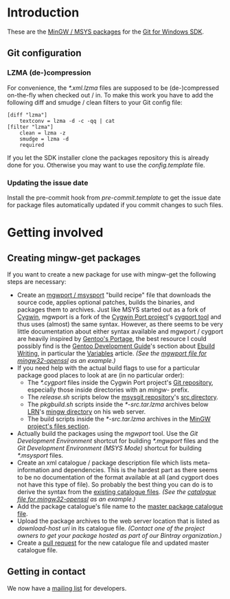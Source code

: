 # Introduction

These are the [MinGW / MSYS packages](https://github.com/git-for-windows/sdk-packages) for the [Git for Windows SDK](https://github.com/git-for-windows/sdk).

## Git configuration

### LZMA (de-)compression

For convenience, the _*.xml.lzma_ files are supposed to be (de-)compressed on-the-fly when checked out / in. To make this work you have to add the following diff and smudge / clean filters to your Git config file:

    [diff "lzma"]
    	textconv = lzma -d -c -qq | cat
    [filter "lzma"]
    	clean = lzma -z
    	smudge = lzma -d
    	required

If you let the SDK installer clone the packages repository this is already done for you. Otherwise you may want to use the _config.template_ file.

### Updating the issue date

Install the pre-commit hook from _pre-commit.template_ to get the issue date for package files automatically updated if you commit changes to such files.

# Getting involved

## Creating mingw-get packages

If you want to create a new package for use with mingw-get the following steps are necessary:

* Create an [mgwport / msysport](http://gitorious.org/mgwport/mgwport/blobs/master/README) "build recipe" file that downloads the source code, applies optional patches, builds the binaries, and packages them to archives. Just like MSYS started out as a fork of [Cygwin](http://www.cygwin.com/), mgwport is a fork of the [Cygwin Port project](http://sourceware.org/cygwinports/)'s [cygport tool](http://cygwin-ports.git.sourceforge.net/git/gitweb.cgi?p=cygwin-ports/cygport;a=blob;f=README;hb=HEAD) and thus uses (almost) the same syntax. However, as there seems to be very little documentation about either syntax available and mgwport / cygport are heavily inspired by [Gentoo's Portage](http://en.gentoo-wiki.com/wiki/Portage), the best resource I could possibly find is the [Gentoo Development Guide](http://devmanual.gentoo.org/)'s section about [Ebuild Writing](http://devmanual.gentoo.org/ebuild-writing/), in particular the [Variables](http://devmanual.gentoo.org/ebuild-writing/variables/) article. _(See the [mgwport file for mingw32-openssl](https://github.com/git-for-windows/sdk-packages/blob/master/mingw32-openssl/openssl-1.0.1h-1.mgwport) as an example.)_
* If you need help with the actual build flags to use for a particular package good places to look at are (in no particular order):
  * The _*.cygport_ files inside the Cygwin Port project's [Git repository](http://cygwin-ports.git.sourceforge.net/git/gitweb-index.cgi), especially those inside directories with an _mingw-_ prefix.  
  * The _release.sh_ scripts below the [msysgit repository](https://github.com/msysgit/msysgit)'s [src directory](https://github.com/msysgit/msysgit/tree/master/src).
  * The _pkgbuild.sh_ scripts inside the _*-src.tar.lzma_ archives below [LRN](https://github.com/LRN/)'s [mingw directory](http://lrn.no-ip.info/other/mingw/) on his web server.
  * The build scripts inside the _*-src.tar.lzma_ archives in the [MinGW project's files section](http://sourceforge.net/projects/mingw/files/).
* Actually build the packages using the _mgwport_ tool. Use the _Git Development Environment_ shortcut for building _*.mgwport_ files and the _Git Development Environment (MSYS Mode)_ shortcut for building _*.msysport_ files.
* Create an xml catalogue / package description file which lists meta-information and dependencies. This is the hardest part as there seems to be no documentation of the format available at all (and cygport does not have this type of file). So probably the best thing you can do is to derive the syntax from the [existing catalogue files](http://sourceforge.net/projects/mingw/files/Installer/mingw-get/catalogue/). _(See the [catalogue file for mingw32-openssl](https://github.com/git-for-windows/sdk-packages/blob/master/mingw32-openssl.xml.lzma) as an example.)_
* Add the package catalogue's file name to the [master package catalogue file](https://github.com/git-for-windows/sdk-packages/blob/master/git-sdk-package-list.xml.lzma).
* Upload the package archives to the web server location that is listed as _download-host uri_ in its catalogue file. _(Contact one of the project owners to get your package hosted as part of our Bintray organization.)_
* Create a [pull request](https://github.com/git-for-windows/sdk-packages/pulls) for the new catalogue file and updated master catalogue file.

## Getting in contact

We now have a [mailing list](https://groups.google.com/group/git-windows-sdk) for developers.
